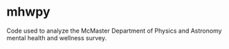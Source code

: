 # mhwpy
Code used to analyze the McMaster Department of Physics and Astronomy mental health and wellness survey.
